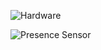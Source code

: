 
![Hardware](https://user-images.githubusercontent.com/63813811/102002652-291ae700-3cdd-11eb-8c4b-c85e0db7b028.png)


![Presence Sensor](https://user-images.githubusercontent.com/63813811/102002705-e0aff900-3cdd-11eb-830f-284077be212b.png)
